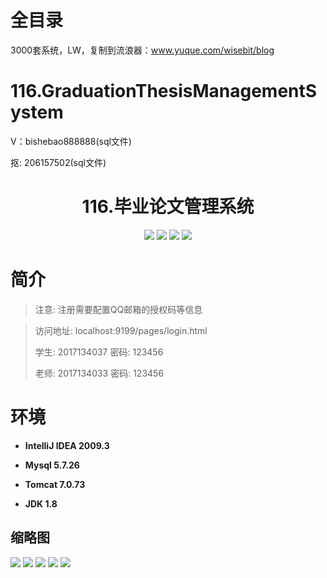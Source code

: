 # 全目录

3000套系统，LW，复制到流浪器：www.yuque.com/wisebit/blog

# 116.GraduationThesisManagementSystem

<p>V：bishebao888888(sql文件)</p>
<p>抠: 206157502(sql文件)</p>

<p><h1 align="center">116.毕业论文管理系统</h1></p>


<p align="center">
	<img src="https://img.shields.io/badge/jdk-1.8-orange.svg"/>
    <img src="https://img.shields.io/badge/springBoot-5.x-lightgrey.svg"/>
    <img src="https://img.shields.io/badge/html-5.x-blue.svg"/>
    <img src="https://img.shields.io/badge/mysql-5.x-yellow.svg"/>
</p>

# 简介
> 
> 注意: 注册需要配置QQ邮箱的授权码等信息
>

>访问地址: localhost:9199/pages/login.html
> 
> 学生: 2017134037	密码: 123456
> 
> 老师: 2017134033  密码: 123456


# 环境

- <b>IntelliJ IDEA 2009.3</b>

- <b>Mysql 5.7.26</b>

- <b>Tomcat 7.0.73</b>

- <b>JDK 1.8</b>




## 缩略图

![](https://bitwise.oss-cn-heyuan.aliyuncs.com/2024/9/10/5e556318-b942-49a2-9a69-79a34fc044fe.png)
![](https://bitwise.oss-cn-heyuan.aliyuncs.com/2024/9/10/fe2a6434-0cff-4d80-a230-78f6f89d318b.png)
![](https://bitwise.oss-cn-heyuan.aliyuncs.com/2024/9/10/65b3b75f-c1aa-44ef-bafb-283059b7ec91.png)
![](https://bitwise.oss-cn-heyuan.aliyuncs.com/2024/9/10/960e24b8-ba79-4bfb-9ca3-c595d212cd2f.png)
![](https://bitwise.oss-cn-heyuan.aliyuncs.com/2024/9/10/487ee7e3-3bc3-4f99-ab08-4ab9284af019.png)

